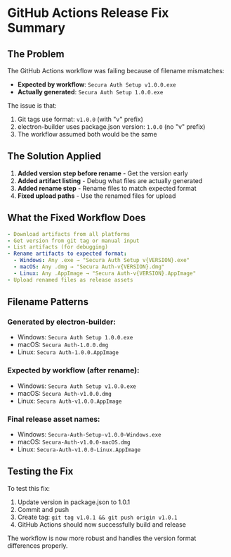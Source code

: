 # GitHub Actions Release Fix Summary

## The Problem
The GitHub Actions workflow was failing because of filename mismatches:

- **Expected by workflow**: `Secura Auth Setup v1.0.0.exe`
- **Actually generated**: `Secura Auth Setup 1.0.0.exe`

The issue is that:
1. Git tags use format: `v1.0.0` (with "v" prefix)
2. electron-builder uses package.json version: `1.0.0` (no "v" prefix)
3. The workflow assumed both would be the same

## The Solution Applied

1. **Added version step before rename** - Get the version early
2. **Added artifact listing** - Debug what files are actually generated
3. **Added rename step** - Rename files to match expected format
4. **Fixed upload paths** - Use the renamed files for upload

## What the Fixed Workflow Does

```yaml
- Download artifacts from all platforms
- Get version from git tag or manual input
- List artifacts (for debugging)
- Rename artifacts to expected format:
  - Windows: Any .exe → "Secura Auth Setup v{VERSION}.exe"
  - macOS: Any .dmg → "Secura Auth-v{VERSION}.dmg"  
  - Linux: Any .AppImage → "Secura Auth-v{VERSION}.AppImage"
- Upload renamed files as release assets
```

## Filename Patterns

### Generated by electron-builder:
- Windows: `Secura Auth Setup 1.0.0.exe`
- macOS: `Secura Auth-1.0.0.dmg`
- Linux: `Secura Auth-1.0.0.AppImage`

### Expected by workflow (after rename):
- Windows: `Secura Auth Setup v1.0.0.exe`
- macOS: `Secura Auth-v1.0.0.dmg`
- Linux: `Secura Auth-v1.0.0.AppImage`

### Final release asset names:
- Windows: `Secura-Auth-Setup-v1.0.0-Windows.exe`
- macOS: `Secura-Auth-v1.0.0-macOS.dmg`
- Linux: `Secura-Auth-v1.0.0-Linux.AppImage`

## Testing the Fix

To test this fix:
1. Update version in package.json to 1.0.1
2. Commit and push
3. Create tag: `git tag v1.0.1 && git push origin v1.0.1`
4. GitHub Actions should now successfully build and release

The workflow is now more robust and handles the version format differences properly.
